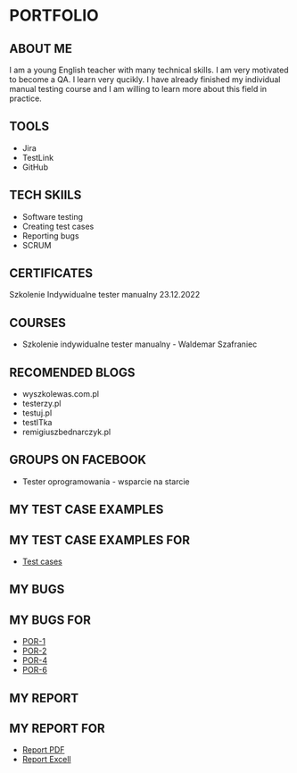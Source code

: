 # PORTFOLIO
## ABOUT ME
I am a young English teacher with many technical skills. I am very motivated to become a QA. I learn very qucikly. I have already finished my individual manual testing course and I am willing to learn more about this field in practice.
## TOOLS
* Jira
* TestLink
* GitHub
## TECH SKIILS
* Software testing
* Creating test cases
* Reporting bugs
* SCRUM
## CERTIFICATES
Szkolenie Indywidualne tester manualny 23.12.2022
## COURSES
* Szkolenie indywidualne tester manualny - Waldemar Szafraniec
## RECOMENDED BLOGS
* wyszkolewas.com.pl
* testerzy.pl
* testuj.pl
* testITka
* remigiuszbednarczyk.pl
## GROUPS ON FACEBOOK
* Tester oprogramowania - wsparcie na starcie
## MY TEST CASE EXAMPLES
## MY TEST CASE EXAMPLES FOR 
* [Test cases](https://drive.google.com/drive/folders/1OUv0CiNz40kR1wmf1Ejh8S6U7Su9ycBm?usp=share_link)
## MY BUGS
## MY BUGS FOR 
* [POR-1](https://drive.google.com/drive/folders/10xZg7Q6AelcHaFhw2xswtrMXvFZ9NX2b?usp=share_link)
* [POR-2](https://drive.google.com/drive/folders/1HsBhkBZ3KKcJ9GfkFMwm42gbDxib7uSw?usp=share_link)
* [POR-4](https://drive.google.com/drive/folders/1NQh41EFM0AKM7coA0bs3SPKnpNsJ1Iu4?usp=share_link)
* [POR-6](https://drive.google.com/drive/folders/1OUv0CiNz40kR1wmf1Ejh8S6U7Su9ycBm?usp=share_link)

## MY REPORT
## MY REPORT FOR 
* [Report PDF](https://drive.google.com/drive/folders/1WS8qxFLxJBNfPIyRj5q_eTaXdA4hW0a9?usp=share_link)
* [Report Excell](https://drive.google.com/drive/folders/1so4wjjgcS-x8MwbC-ignxR6ex_41V3Jz)
